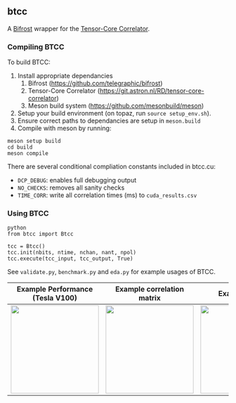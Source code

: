 ## btcc

A [Bifrost](https://github.com/telegraphic/bifrost) wrapper for the [Tensor-Core Correlator](https://git.astron.nl/RD/tensor-core-correlator).

### Compiling BTCC

To build BTCC:

1. Install appropriate dependancies
   1. Bifrost (https://github.com/telegraphic/bifrost)
   2. Tensor-Core Correlator (https://git.astron.nl/RD/tensor-core-correlator)
   3. Meson build system (https://github.com/mesonbuild/meson)
2. Setup your build environment (on topaz, run `source setup_env.sh`).
3. Ensure correct paths to dependancies are setup in `meson.build`
4. Compile with meson by running:

```
meson setup build
cd build
meson compile
```

There are several conditional compliation constants included in btcc.cu:
* `DCP_DEBUG`: enables full debugging output
* `NO_CHECKS`: removes all sanity checks
* `TIME_CORR`: write all correlation times (ms) to `cuda_results.csv`


### Using BTCC

```
python
from btcc import Btcc

tcc = Btcc()
tcc.init(nbits, ntime, nchan, nant, npol)
tcc.execute(tcc_input, tcc_output, True)
```

See `validate.py`, `benchmark.py` and `eda.py` for example usages of BTCC.

Example Performance (Tesla V100)|  Example correlation matrix | Example image 
:-------------------------:|:-------------------------:|:-------------------------:
<img src="https://user-images.githubusercontent.com/86461236/153545168-1b854b20-b004-4778-a541-ab9fe5a31dac.png" height="200"/> | <img src="https://user-images.githubusercontent.com/86461236/153545216-5a405dac-7889-48b2-a47d-4470080591ff.png" height="200"/> | <img src="https://user-images.githubusercontent.com/86461236/153545271-e660153b-ef2b-4dee-80ce-f99940ae9df3.JPG" height="200"/>
